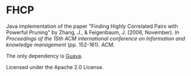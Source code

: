 # FHCP
Java implementation of the paper "Finding Highly Correlated Pairs with Powerful Pruning" by
Zhang, J., & Feigenbaum, J. (2006, November). *In Proceedings of the 15th ACM international conference on Information and knowledge management* (pp. 152-161). ACM.

The only dependency is [Guava](https://github.com/google/guava).

Licensed under the Apache 2.0 License.
